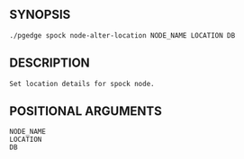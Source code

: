 ## SYNOPSIS
    ./pgedge spock node-alter-location NODE_NAME LOCATION DB
 
## DESCRIPTION
    Set location details for spock node.
 
## POSITIONAL ARGUMENTS
    NODE_NAME
    LOCATION
    DB
